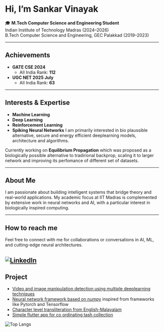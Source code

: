 # Hi, I’m Sankar Vinayak

🎓 **M.Tech Computer Science and Engineering Student**  
Indian Institute of Technology Madras (2024–2026)  
B.Tech Computer Science and Engineering, GEC Palakkad (2019–2023)

---

## Achievements
- **GATE CSE 2024**
  - All India Rank: **112**
- **UGC NET 2025 July**
  - All India Rank: **63**

---

## Interests & Expertise

- **Machine Learning**
- **Deep Learning**
- **Reinforcement Learning**
- **Spiking Neural Networks**
I am primarily interested in bio plaussible alternative, secure and energy efficient deeplearning models, architecture and algorithms.

Currently working on **Equilibrium Propagation** which was proposed as a biologically possible alternative to tradirional backprop, scaling it to larger network and improving its perfomance of different set of datasets.

---

## About Me

I am passionate about building intelligent systems that bridge theory and real-world applications. My academic focus at IIT Madras is complemented by extensive work in neural networks and AI, with a particular interest in biologically inspired computing.

---



##  How to reach me

Feel free to connect with me for collaborations or conversations in AI, ML, and cutting-edge neural architectures.

[![LinkedIn](https://img.shields.io/badge/LinkedIn-0077B5?style=flat&logo=linkedin&logoColor=white)](https://www.linkedin.com/in/sankar-vinayak-e-p/)
---

<!--
Add your social links here if you wish! For example:
[![LinkedIn](https://img.shields.io/badge/-LinkedIn-0077B5?style=flat&logo=linkedin&logoColor=white)](https://www.linkedin.com/in/sankar-vinayak-e-p/) | [Twitter](#) | [Personal Website](#)
-->
## Project
- [Video and image manipulation detection using multiple deeplearning techniques](https://ijariie.com/FormDetails.aspx?MenuScriptId=219892)
- [Neural network framework based on numpy](https://github.com/sankarvinayak/DL-assignment1) inspired from frameworks like Pytorch and Tensorflow
- [Character level transliteration from English-Malayalam](https://github.com/sankarvinayak/DL-assignment-3)
- [Simple flutter app for co ordinating tash collection](https://github.com/sankarvinayak/HarithaKarma)
<!--
Optionally showcase pinned or favorite projects below:

- [Project Name](GitHub link) - Short description.
-->
![Top Langs](https://github-readme-stats.vercel.app/api/top-langs/?username=sankarvinayak&layout=compact&theme=dark&langs_count=10)

